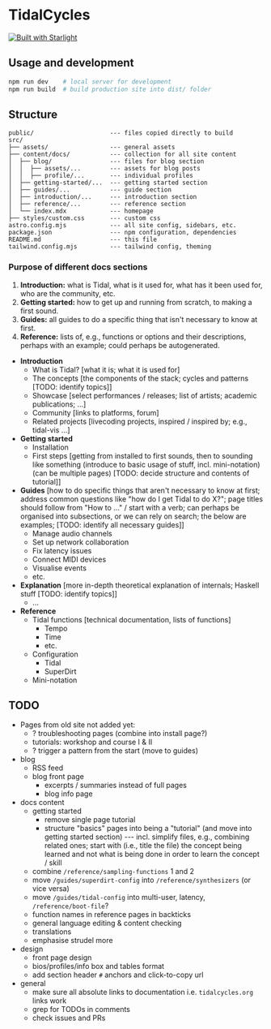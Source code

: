 # TidalCycles

[![Built with Starlight](https://astro.badg.es/v2/built-with-starlight/tiny.svg)](https://starlight.astro.build)

## Usage and development

```bash
npm run dev    # local server for development
npm run build  # build production site into dist/ folder
```




## Structure

```
public/                     --- files copied directly to build
src/
├── assets/                 --- general assets
├── content/docs/           --- collection for all site content
│  ├── blog/                --- files for blog section
│  │  ├── assets/...        --- assets for blog posts
│  │  ├── profile/...       --- individual profiles
│  ├── getting-started/...  --- getting started section
│  ├── guides/...           --- guide section
│  ├── introduction/...     --- introduction section
│  ├── reference/...        --- reference section
│  └── index.mdx            --- homepage
├── styles/custom.css       --- custom css
astro.config.mjs            --- all site config, sidebars, etc.
package.json                --- npm configuration, dependencies
README.md                   --- this file
tailwind.config.mjs         --- tailwind config, theming
```

### Purpose of different docs sections

1. **Introduction:** what is Tidal, what is it used for, what has it been used for, who are the community, etc.
2. **Getting started:** how to get up and running from scratch, to making a first sound.
3. **Guides:** all guides to do a specific thing that isn't necessary to know at first.
4. **Reference:** lists of, e.g., functions or options and their descriptions, perhaps with an example; could perhaps be autogenerated.

- **Introduction**
  - What is Tidal? [what it is; what it is used for]
  - The concepts [the components of the stack; cycles and patterns [TODO: identify topics]]
  - Showcase [select performances / releases; list of artists; academic publications; ...]
  - Community [links to platforms, forum]
  - Related projects [livecoding projects, inspired / inspired by; e.g., tidal-vis ...]
- **Getting started**
  - Installation
  - First steps [getting from installed to first sounds, then to sounding like something (introduce to basic usage of stuff, incl. mini-notation) (can be multiple pages) [TODO: decide structure and contents of tutorial]]
- **Guides** [how to do specific things that aren't necessary to know at first; address common questions like "how do I get Tidal to do X?"; page titles should follow from "How to ..." / start with a verb; can perhaps be organised into subsections, or we can rely on search; the below are examples; [TODO: identify all necessary guides]]
  - Manage audio channels
  - Set up network collaboration
  - Fix latency issues
  - Connect MIDI devices
  - Visualise events
  - etc.
- **Explanation** [more in-depth theoretical explanation of internals; Haskell stuff [TODO: identify topics]]
  - ...
- **Reference**
  - Tidal functions [technical documentation, lists of functions]
    - Tempo
    - Time
    - etc.
  - Configuration
    - Tidal
    - SuperDirt
  - Mini-notation


## TODO

- Pages from old site not added yet:
  - ? troubleshooting pages (combine into install page?)
  - tutorials: workshop and course I & II
  - ? trigger a pattern from the start (move to guides)
- blog
  - RSS feed
  - blog front page
    - excerpts / summaries instead of full pages
    - blog info page
- docs content
  - getting started
    - remove single page tutorial
    - structure "basics" pages into being a "tutorial" (and move into getting started section) --- incl. simplify files, e.g., combining related ones; start with (i.e., title the file) the concept being learned and not what is being done in order to learn the concept / skill
  - combine `/reference/sampling-functions` 1 and 2
  - move `/guides/superdirt-config` into `/reference/synthesizers` (or vice versa)
  - move `/guides/tidal-config` into multi-user, latency, `/reference/boot-file`?
  - function names in reference pages in backticks
  - general language editing & content checking
  - translations
  - emphasise strudel more
- design
  - front page design
  - bios/profiles/info box and tables format
  - add section header `#` anchors and click-to-copy url
- general
  - make sure all absolute links to documentation i.e. `tidalcycles.org` links work
  - grep for TODOs in comments
  - check issues and PRs
